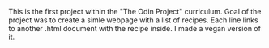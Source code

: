 This is the first project within the "The Odin Project" curriculum. Goal of the project was to create a simle webpage with a list of recipes. Each line links to another .html document with the recipe inside. I made a vegan version of it.